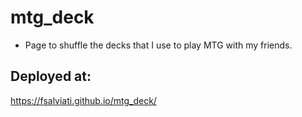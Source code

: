 # mtg_deck
* Page to shuffle the decks that I use to play MTG with my friends.

## Deployed at:
https://fsalviati.github.io/mtg_deck/
